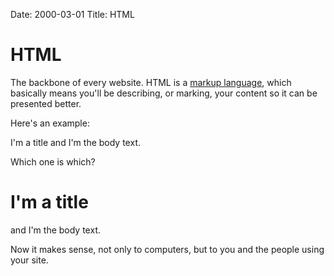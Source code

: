 Date: 2000-03-01
Title: HTML

# HTML
The backbone of every website. HTML is a [markup language](http://en.wikipedia.org/wiki/Markup_language), which basically means you'll be describing, or marking, your content so it can be presented better.

Here's an example:

I'm a title
and I'm the body text.

Which one is which?

<h1>I'm a title</h1>
<p>and I'm the body text.</p>

Now it makes sense, not only to computers, but to you and the people using your site.